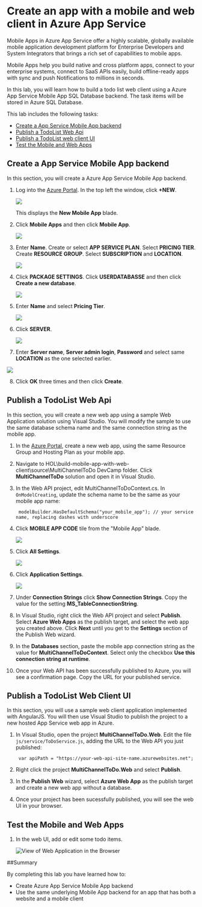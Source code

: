 
Create an app with a mobile and web client in Azure App Service
=======================================================================================
Mobile Apps in Azure App Service offer a highly scalable, globally available mobile application development platform for Enterprise Developers and System Integrators that brings a rich set of capabilities to mobile apps.

Mobile Apps help you build native and cross platform apps, connect to your enterprise systems, connect to SaaS APIs easily, build offline-ready apps with sync and push Notifications to millions in seconds.

In this lab, you will learn how to build a todo list web client using a Azure App Service Mobile App SQL Database backend. The task items will be stored in Azure SQL Database. 

This lab includes the following tasks:

* [Create a App Service Mobile App backend](#create-a-app-service-mobile-app-backend)
* [Publish a TodoList Web Api](#publish-a-todoList-web-api)
* [Publish a TodoList web client UI](#publish-a-todoList-web-client-ui)
* [Test the Mobile and Web Apps](#publish-a-todoList-web-client-ui)

<a name="create-a-app-service-mobile-app-backend"></a>
## Create a App Service Mobile App backend


In this section, you will create a Azure App Service Mobile App backend. 

1. Log into the [Azure Portal](https://portal.azure.com/). In the top left the window, click **+NEW**. 

   ![](./images/new.png)

   This displays the **New Mobile App** blade.

2. Click **Mobile Apps** and then click **Mobile App**.

   ![](./images/new-mobile-app.png)

3. Enter **Name**. Create or select **APP SERVICE PLAN**. Select **PRICING TIER**. Create **RESOURCE GROUP**. Select **SUBSCRIPTION** and **LOCATION**.

   ![](./images/new-mobile-app-blade.png)

4. Click **PACKAGE SETTINGS**. Click **USERDATABASSE** and then click **Create a new database**. 

   ![](./images/package-settings.png)

5. Enter **Name** and select **Pricing Tier**.

   ![](./images/new-database.png)

6. Click **SERVER**.

   ![](./images/sql-server.png)

7. Enter **Server name**, **Server admin login**, **Password** and select same **LOCATION** as the one selected earlier. 

  ![](./images/new-server.png)

8. Click **OK** three times and then click **Create**.

<a name="publish-a-todoList-web-api"></a>
## Publish a TodoList Web Api


In this section, you will create a new web app using a sample Web Application solution using Visual Studio. You will modify the sample to use the same database schema name and the same connection string as the mobile app.

1. In the [Azure Portal](https://portal.azure.com/), create a new web app, using the same Resource Group and Hosting Plan as your mobile app.

2. Navigate to HOL\build-mobile-app-with-web-client\source\MultiChannelToDo DevCamp folder. Click **MultiChannelToDo** solution and open it in Visual Studio. 

3. In the Web API project, edit MultiChannelToDoContext.cs. In `OnModelCreating`, update the schema name to be the same as your mobile app name:

        modelBuilder.HasDefaultSchema("your_mobile_app"); // your service name, replacing dashes with underscore

4. Click **MOBILE APP CODE** tile from the "Mobile App" blade.

   ![](./images/mobile-app-code.png)

5. Click **All Settings**.

   ![](./images/allsettings.png)

6. Click **Application Settings**. 

   ![](./images/appsettings.png)

7. Under **Connection Strings** click **Show Connection Strings**. Copy the value for the setting **MS_TableConnectionString**. 

8. In Visual Studio, right click the Web API project and select **Publish**. Select **Azure Web Apps** as the publish target, and select the web app you created above. Click **Next** until you get to the **Settings** section of the Publish Web wizard.

9. In the **Databases** section, paste the mobile app connection string as the value for **MultiChannelToDoContext**. Select only the checkbox **Use this connection string at runtime**.

10. Once your Web API has been successfully published to Azure, you will see a confirmation page. Copy the URL for your published service.

<a name="publish-a-todoList-web-client-ui"></a>
## Publish a TodoList Web Client UI

In this section, you will use a sample web client application implemented with AngularJS. You will then use Visual Studio to publish the project to a new hosted App Service web app in Azure. 

1. In Visual Studio, open the project **MultiChannelToDo.Web**. Edit the file `js/service/ToDoService.js`, adding the URL to the Web API you just published:

        var apiPath = "https://your-web-api-site-name.azurewebsites.net";

2. Right click the project **MultiChannelToDo.Web** and select **Publish**.

3. In the **Publish Web** wizard, select **Azure Web App** as the publish target and create a new web app without a database. 

4. Once your project has been sucessfully published, you will see the web UI in your browser.

<a name="test-the-mobile-and-web-apps"></a>
## Test the Mobile and Web Apps 

1. In the web UI, add or edit some todo items.

   ![View of Web Application in the Browser](./images/web-app-in-browser.png)

##Summary

By completing this lab you have learned how to:

* Create Azure App Service Mobile App backend
* Use the same underlying Mobile App backend for an app that has both a website and a mobile client



